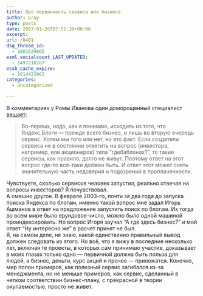 ```yaml
---
title: Про первичность сервиса или бизнеса
author: Gray
type: posts
date: 2007-01-26T07:52:39+00:00
excerpt:
url: /8401
dsq_thread_id:
  - 1801629865
esml_socialcount_LAST_UPDATED:
  - 1497218287
essb_cache_expire:
  - 1614423963
categories:
  - Uncategorized

---
```








В комментариях у Ромы Иванова один доморощенный специалист <a href="http://kukutz.livejournal.com/281214.html?thread=3519870#t3519870" target="_blank">вещает</a>:

> Во-первых, надо, как я понимаю, исходить из того, что Яндекс.Блоги &#8212; прежде всего бизнес, и лишь во вторую очередь сервис. Хотим мы того или нет, но это факт. Если создатели сервиса не в состоянии ответить на вопрос (инвестора, например, или акционеров) типа “гдебаблонах?”, то такие сервисы, как правило, долго не живут. Поэтому ответ на этот вопрос где-то всё-таки должен быть. И ответ этот может снять значительную часть недоверия и подозрений в проплаченности.

Чувствуете, сколько сервисов человек запустил, реально отвечая на вопросы инвесторов? Я почувствовал.  
А смешно другое. В феврале 2003-го, почти за два года до запуска поиска Яндекса по блогам, именно такой вопрос мне задал Игорь Ашманов в ответ на предложение запустить поиск по блогам. Их тогда во всем мире было ерундовое число, можно было одной машиной проиндексировать. Но вопрос Игоря звучал “А где здесь бизнес?” и мой ответ “Ну интересно же” в расчет принят не был.  
Я, на самом деле, не знаю, какой единственно правильный вывод должен следовать из этого. Но всё, что я вижу в последние несколько лет, включая те проекты, в которых сам принимаю участие, доказывает в моих глазах только одно &#8212; первичной должна быть польза для людей, а бизнес, деньги, курс акций и прочее &#8212; приложатся. Конечно, мир полон примеров, как полезный сервис загибался из-за менеджмента, но не меньше примеров, как сервис, сделанный в четком соответствии бизнес-плану, с прекрасной в теории окупаемостью, просто не живет.